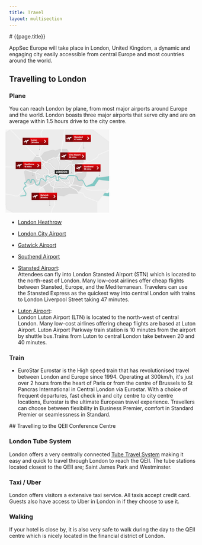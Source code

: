 ```yaml
---
title: Travel
layout: multisection
---
```


<section markdown="1">
# {{page.title}}


AppSec Europe will take place in London, United Kingdom, a dynamic and engaging city easily accessible from central Europe and most countries around the world.

## Travelling to London

### Plane

You can reach London by plane, from most major airports around Europe and the world.  London boasts three major airports that serve city and are on average within 1.5 hours drive to the city centre.

<img src="../assets/images/airports.jpg" style="width: 20em; margin-left: -0.75em;">

* [London Heathrow](https://www.heathrow.com/)
* [London City Airport](https://www.londoncityairport.com/)
* [Gatwick Airport](https://www.gatwickairport.com/)
* [Southend Airport](https://southendairport.com/)

* [Stansted Airport](http://www.stanstedairport.com): <br>
Attendees can fly into London Stansted Airport (STN) which is located to the north-east of London.  Many low-cost airlines offer cheap flights between Stansted, Europe, and the Mediterranean.  Travelers can use the Stansted Express as the quickest way into central London with trains to London Liverpool Street taking 47 minutes.

* [Luton Airport](https://www.london-luton.co.uk/):<br>
London Luton Airport (LTN) is located to the north-west of central London. Many low-cost airlines offering cheap flights are based at Luton Airport. Luton Airport Parkway train station is 10 minutes from the airport by shuttle bus.Trains from Luton to central London take between 20 and 40 minutes.

### Train

* EuroStar
Eurostar is the High speed train that has revolutionised travel between London and Europe since 1994.  Operating at 300km/h, it's just over 2 hours from the heart of Paris or from the centre of Brussels to St Pancras International in Central London via Eurostar. With a choice of frequent departures, fast check in and city centre to city centre locations, Eurostar is the ultimate European travel experience. Travellers can choose between flexibility in Business Premier, comfort in Standard Premier or seamlessness in Standard.

</section>

<section class="inverse" markdown="1">
## Travelling to the QEII Conference Centre

### London Tube System

London offers a very centrally connected [Tube Travel System](https://tfl.gov.uk/) making it easy and quick to travel through London to reach the QEII.  The tube stations located closest to the QEII are; Saint James Park and Westminster.   

### Taxi / Uber

London offers visitors a extensive taxi service.  All taxis accept credit card. Guests also have access to Uber in London in if they choose to use it.

### Walking

If your hotel is close by, it is also very safe to walk during the day to the QEII centre which is nicely located in the financial district of London.

</section>
